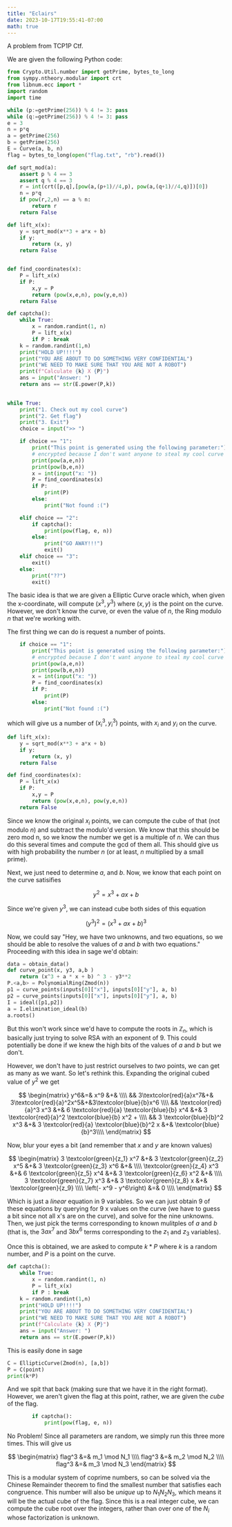 ```yaml
---
title: "Eclairs"
date: 2023-10-17T19:55:41-07:00
math: true
---
```


A problem from TCP1P Ctf.
<!--more-->

We are given the following Python code:

```py
from Crypto.Util.number import getPrime, bytes_to_long
from sympy.ntheory.modular import crt
from libnum.ecc import *
import random
import time

while (p:=getPrime(256)) % 4 != 3: pass
while (q:=getPrime(256)) % 4 != 3: pass
e = 3
n = p*q
a = getPrime(256)
b = getPrime(256)
E = Curve(a, b, n)
flag = bytes_to_long(open("flag.txt", "rb").read())

def sqrt_mod(a):
    assert p % 4 == 3
    assert q % 4 == 3
    r = int(crt([p,q],[pow(a,(p+1)//4,p), pow(a,(q+1)//4,q)])[0])
    n = p*q
    if pow(r,2,n) == a % n:
        return r
    return False

def lift_x(x):
    y = sqrt_mod(x**3 + a*x + b)
    if y:
        return (x, y)
    return False


def find_coordinates(x):
    P = lift_x(x)
    if P:
        x,y = P
        return (pow(x,e,n), pow(y,e,n))
    return False

def captcha():
    while True:
        x = random.randint(1, n)
        P = lift_x(x)
        if P : break
    k = random.randint(1,n)
    print("HOLD UP!!!!")
    print("YOU ARE ABOUT TO DO SOMETHING VERY CONFIDENTIAL")
    print("WE NEED TO MAKE SURE THAT YOU ARE NOT A ROBOT")
    print(f"Calculate {k} X {P}")
    ans = input("Answer: ")
    return ans == str(E.power(P,k))
    

while True:
    print("1. Check out my cool curve")
    print("2. Get flag")
    print("3. Exit")
    choice = input(">> ")

    if choice == "1":
        print("This point is generated using the following parameter:")
        # encrypted because I don't want anyone to steal my cool curve >:(
        print(pow(a,e,n))
        print(pow(b,e,n))
        x = int(input("x: "))
        P = find_coordinates(x)
        if P:
            print(P)
        else:
            print("Not found :(")

    elif choice == "2":
        if captcha():
            print(pow(flag, e, n))
        else:
            print("GO AWAY!!!")
            exit()
    elif choice == "3":
        exit()
    else:
        print("??")
        exit()
```
The basic idea is that we are given a Elliptic Curve oracle which, when given the x-coordinate, will compute 
$\left(x^3,y^3\right)$ where $\left(x,y\right)$ is the point on the curve. However, we don't know the curve, or even the value of $n$,
the Ring modulo $n$ that we're working with.

The first thing we can do is request a number of points.
```py
    if choice == "1":
        print("This point is generated using the following parameter:")
        # encrypted because I don't want anyone to steal my cool curve >:(
        print(pow(a,e,n))
        print(pow(b,e,n))
        x = int(input("x: "))
        P = find_coordinates(x)
        if P:
            print(P)
        else:
            print("Not found :(")
```
which will give us a number of $\left(x_i^3, y_i^3\right)$ points, with $x_i$ and $y_i$ on the curve. 
```py
def lift_x(x):
    y = sqrt_mod(x**3 + a*x + b)
    if y:
        return (x, y)
    return False

def find_coordinates(x):
    P = lift_x(x)
    if P:
        x,y = P
        return (pow(x,e,n), pow(y,e,n))
    return False
```
Since we know the original $x_i$ points, we can compute the cube of that (not modulo $n$) and subtract the modulo'd version. We know that this should
be zero mod n, so we know the number we get is a multiple of $n$. We can thus do this several times and compute the gcd of them all. This should
give us with high probability the number $n$ (or at least, $n$ multiplied by a small prime).

Next, we just need to determine $a$, and $b$. Now, we know that each point on the curve satisifies

$$y^2 = x^3 + a x + b$$

Since we're given $y^3$, we can instead cube both sides of this equation

$$(y^3)^2 = (x^3 + a x + b)^3$$

Now, we could say "Hey, we have two unknowns, and two equations, so
we should be able to resolve the values of $a$ and $b$ with two 
equations." Proceeding with this idea in sage we'd obtain:

```py
data = obtain_data()
def curve_point(x, y3, a,b )
    return (x^3 + a * x + b) ^ 3 - y3**2
P.<a,b> = PolynomialRing(Zmod(n))
p1 = curve_points(inputs[0]["x"], inputs[0]["y"], a, b)
p2 = curve_points(inputs[0]["x"], inputs[0]["y"], a, b)
I = ideal([p1,p2])
a = I.elimination_ideal(b)
a.roots()
```

But this won't work since we'd have to compute the roots in $\mathbb{Z}_n$, which is
basically just trying to solve RSA with an exponent of 9. This could potentially
be done if we knew the high bits of the values of $a$ and $b$ but we don't.

However, we don't have to just restrict ourselves to *two* points, we can get as
many as we want. So let's rethink this. Expanding the original
cubed value of $y^2$ we get

$$
\begin{matrix}
y^6&=& x^9 &+& \\\\
&& 3\textcolor{red}{a}x^7&+& 3\textcolor{red}{a}^2x^5&+&3\textcolor{blue}{b}x^6 \\\\
&&    \textcolor{red}{a}^3 x^3   &+& 6 \textcolor{red}{a} \textcolor{blue}{b} x^4 &+& 3 \textcolor{red}{a}^2 \textcolor{blue}{b} x^2 + \\\\
&& 3 \textcolor{blue}{b}^2 x^3 &+& 3 \textcolor{red}{a} \textcolor{blue}{b}^2 x &+& \textcolor{blue}{b}^3\\\\
\end{matrix}
$$

Now, blur your eyes a bit (and remember that $x$ and $y$ are known values)

$$
\begin{matrix}
3 \textcolor{green}{z_1}  x^7 &+& 3 \textcolor{green}{z_2} x^5 &+& 3 \textcolor{green}{z_3} x^6  &+& \\\\
\textcolor{green}{z_4} x^3    &+& 6 \textcolor{green}{z_5} x^4 &+& 3 \textcolor{green}{z_6} x^2 &+& \\\\
3 \textcolor{green}{z_7} x^3  &+& 3 \textcolor{green}{z_8} x   &+& \textcolor{green}{z_9} \\\\
\left(- x^9 - y^6\right)  &=& 0 \\\\
\end{matrix}
$$

Which is just a *linear* equation in 9 variables. So we can just obtain 9 of these equations by querying for 9
x values on the curve (we have to guess a bit since not all x's are on the curve),
and solve for the nine unknowns. Then, we just pick the terms corresponding to known mulitples of $a$ and $b$
(that is, the $3ax^7$ and $3 b x^6$ terms corresponding to the $z_1$ and $z_3$ variables).

Once this is obtained, we are asked to compute $k*P$ where $k$ is a random number, and $P$ is a point
on the curve.

```py
def captcha():
    while True:
        x = random.randint(1, n)
        P = lift_x(x)
        if P : break
    k = random.randint(1,n)
    print("HOLD UP!!!!")
    print("YOU ARE ABOUT TO DO SOMETHING VERY CONFIDENTIAL")
    print("WE NEED TO MAKE SURE THAT YOU ARE NOT A ROBOT")
    print(f"Calculate {k} X {P}")
    ans = input("Answer: ")
    return ans == str(E.power(P,k))
```

This is easily done in sage

```py
C = EllipticCurve(Zmod(n), [a,b])
P = C(point)
print(k*P)
```

And we spit that back (making sure that we have it in the right format). However, we aren't given
the flag at this point, rather, we are given the *cube* of the flag.

```py
        if captcha():
            print(pow(flag, e, n))
```

No Problem! Since all parameters are random, we simply run this three more times. This will give us

$$
\begin{matrix}
flag^3 &=& m_1 \mod N_1  \\\\
flag^3 &=& m_2 \mod N_2 \\\\
flag^3 &=& m_3 \mod N_3
\end{matrix}
$$

This is a modular system of coprime numbers, so can be solved via the Chinese Remainder theorem to find the smallest
number that satisfies each congruence. This number will also be *unique* up to $N_1N_2N_3$, which means
it will be the actual cube of the flag. Since this is a real integer cube, we can compute the cube root over the
integers, rather than over one of the $N_i$ whose factorization is unknown.